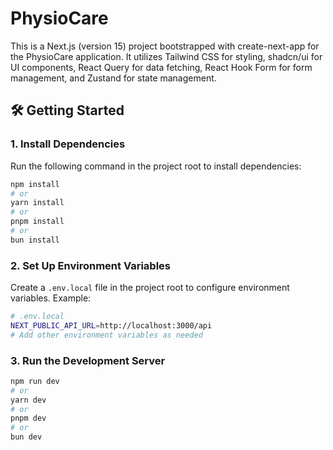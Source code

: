 # PhysioCare

This is a Next.js (version 15) project bootstrapped with create-next-app for the PhysioCare application. It utilizes Tailwind CSS for styling, shadcn/ui for UI components, React Query for data fetching, React Hook Form for form management, and Zustand for state management.

## 🛠 Getting Started

### 1. Install Dependencies

Run the following command in the project root to install dependencies:

```bash
npm install
# or
yarn install
# or
pnpm install
# or
bun install
```

### 2. Set Up Environment Variables
Create a `.env.local` file in the project root to configure environment variables. Example:

```bash
# .env.local
NEXT_PUBLIC_API_URL=http://localhost:3000/api
# Add other environment variables as needed
```

### 3. Run the Development Server

```bash
npm run dev
# or
yarn dev
# or
pnpm dev
# or
bun dev
```